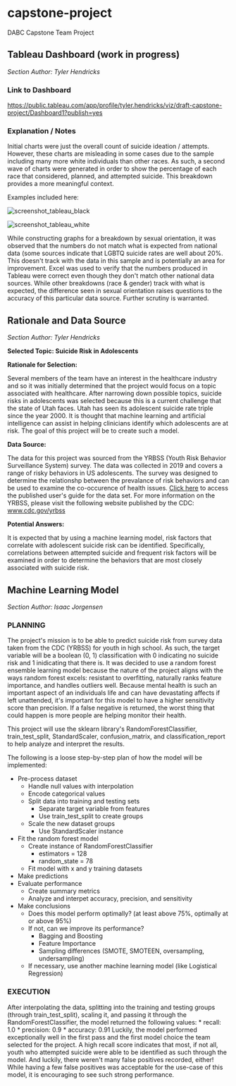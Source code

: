 # capstone-project
DABC Capstone Team Project

## Tableau Dashboard (work in progress)
*Section Author: Tyler Hendricks*

### Link to Dashboard
https://public.tableau.com/app/profile/tyler.hendricks/viz/draft-capstone-project/Dashboard1?publish=yes

### Explanation / Notes
Initial charts were just the overall count of suicide ideation / attempts. However, these charts are misleading in some cases due to the sample including many more white individuals than other races. As such, a second wave of charts were generated in order to show the percentage of each race that considered, planned, and attempted suicide. This breakdown provides a more meaningful context. 

Examples included here:

![screenshot_tableau_black](https://user-images.githubusercontent.com/104606662/193771890-2a40e3ef-2be1-4376-9450-205271bb30d7.png)

![screenshot_tableau_white](https://user-images.githubusercontent.com/104606662/193771916-da8f969f-fb39-43f0-9a69-73708b016f62.png)

While constructing graphs for a breakdown by sexual orientation, it was observed that the numbers do not match what is expected from national data (some sources indicate that LGBTQ suicide rates are well about 20%. This doesn't track with the data in this sample and is potentially an area for improvement. Excel was used to verify that the numbers produced in Tableau were correct even though they don't match other national data sources. While other breakdowns (race & gender) track with what is expected, the difference seen in sexual orientation raises questions to the accuracy of this particular data source. Further scrutiny is warranted. 


## Rationale and Data Source
*Section Author: Tyler Hendricks*

**Selected Topic: Suicide Risk in Adolescents**

**Rationale for Selection:**

Several members of the team have an interest in the healthcare industry and so it was initially determined that the project would focus on a topic associated with healthcare. After narrowing down possible topics, suicide risks in adolescents was selected because this is a current challenge that the state of Utah faces. Utah has seen its adolescent suicide rate triple since the year 2000. It is thought that machine learning and artificial intelligence can assist in helping clinicians identify which adolescents are at risk. The goal of this project will be to create such a model. 

**Data Source:**

The data for this project was sourced from the YRBSS (Youth Risk Behavior Surveillance System) survey. The data was collected in 2019 and covers a range of risky behaviors in US adolescents. The survey was designed to determine the relationshp between the prevalance of risk behaviors and can be used to examine the co-occurence of health issues. [Click here](https://github.com/tylerah/capstone-project/blob/main/data/2019_National_YRBS_Data_Users_Guide.pdf) to access the published user's guide for the data set. For more information on the YRBSS, please visit the following website published by the CDC: www.cdc.gov/yrbss

**Potential Answers:**

It is expected that by using a machine learning model, risk factors that correlate with adolescent suicide risk can be identified. Specifically, correlations between attempted suicide and frequent risk factors will be examined in order to determine the behaviors that are most closely associated with suicide risk.


## Machine Learning Model
*Section Author: Isaac Jorgensen*

### PLANNING

The project's mission is to be able to predict suicide risk from survey data taken from the CDC (YRBSS) for youth in high school. As such, the target variable will be a boolean (0, 1) classification with 0 indicating no suicide risk and 1 inidicating that there is. It was decided to use a random forest ensemble learning model because the nature of the project aligns with the ways random forest excels: resistant to overfitting, naturally ranks feature importance, and handles outliers well. 
Because mental health is such an important aspect of an individuals life and can have devastating affects if left unattended, it's important for this model to have a higher sensitivity score than precision. If a false negative is returned, the worst thing that could happen is more people are helping monitor their health.

This project will use the sklearn library's RandomForestClassifier, train_test_split, StandardScaler, confusion_matrix, and classification_report to help analyze and interpret the results.

The following is a loose step-by-step plan of how the model will be implemented:
* Pre-process dataset
    * Handle null values with interpolation
    * Encode categorical values
    * Split data into training and testing sets
        * Separate target variable from features
        * Use train_test_split to create groups
    * Scale the new dataset groups
        * Use StandardScaler instance
* Fit the random forest model
    * Create instance of RandomForestClassifier
        * estimators = 128
        * random_state = 78
    * Fit model with x and y training datasets
* Make predictions
* Evaluate performance
    * Create summary metrics
    * Analyze and interpet accuracy, precision, and sensitivity
* Make conclusions
    * Does this model perform optimally? (at least above 75%, optimally at or above 95%)
    * If not, can we improve its performance?
        * Bagging and Boosting
        * Feature Importance
        * Sampling differences (SMOTE, SMOTEEN, oversampling, undersampling)
    * If necessary, use another machine learning model (like Logistical Regression)

### EXECUTION

After interpolating the data, splitting into the training and testing groups (through train_test_split), scaling it, and passing it through the RandomForestClassifier, the model returned the following values:
    * recall: 1.0
    * precision: 0.9
    * accuracy: 0.91
Luckily, the model performed exceptionally well in the first pass and the first model choice the team selected for the project. A high recall score indicates that most, if not all, youth who attempted suicide were able to be identified as such through the model. And luckily, there weren't many false positives recorded, either! While having a few false positives was acceptable for the use-case of this model, it is encouraging to see such strong performance.